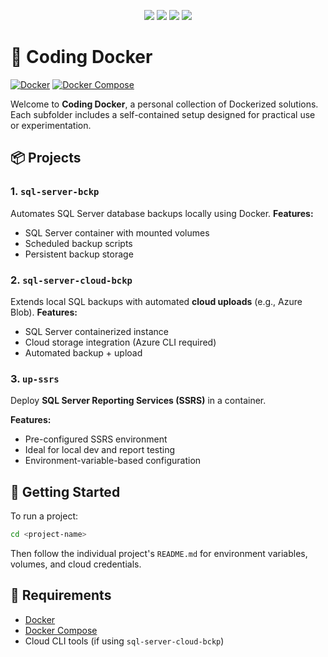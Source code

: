 <div align="center">
  <p>
    <a name="stars"><img src="https://img.shields.io/github/stars/lorenzouriel/coding-docker?style=for-the-badge"></a>
    <a name="forks"><img src="https://img.shields.io/github/forks/lorenzouriel/coding-docker?logoColor=green&style=for-the-badge"></a>
    <a name="contributions"><img src="https://img.shields.io/github/contributors/lorenzouriel/coding-docker?logoColor=green&style=for-the-badge"></a>
    <a name="madeWith"><img src="https://img.shields.io/badge/Made%20with-Markdown-1f425f.svg?style=for-the-badge"></a>
  </p>
</div>

# 🐳 Coding Docker

[![Docker](https://img.shields.io/badge/Docker-24.0+-2496ED?logo=docker&style=flat-square)](https://www.docker.com/)
[![Docker Compose](https://img.shields.io/badge/Compose-1.29+-2496ED?logo=docker&style=flat-square)](https://docs.docker.com/compose/)

Welcome to **Coding Docker**, a personal collection of Dockerized solutions. Each subfolder includes a self-contained setup designed for practical use or experimentation.

## 📦 Projects
### 1. `sql-server-bckp`
Automates SQL Server database backups locally using Docker.
**Features:**
- SQL Server container with mounted volumes  
- Scheduled backup scripts  
- Persistent backup storage  

### 2. `sql-server-cloud-bckp`
Extends local SQL backups with automated **cloud uploads** (e.g., Azure Blob).
**Features:**
- SQL Server containerized instance  
- Cloud storage integration (Azure CLI required)  
- Automated backup + upload  

### 3. `up-ssrs`
Deploy **SQL Server Reporting Services (SSRS)** in a container.

**Features:**
- Pre-configured SSRS environment  
- Ideal for local dev and report testing  
- Environment-variable-based configuration  

## 🚀 Getting Started
To run a project:
```bash
cd <project-name>
```
Then follow the individual project's `README.md` for environment variables, volumes, and cloud credentials.

## 🧰 Requirements
* [Docker](https://docs.docker.com/get-docker/)
* [Docker Compose](https://docs.docker.com/compose/)
* Cloud CLI tools (if using `sql-server-cloud-bckp`)